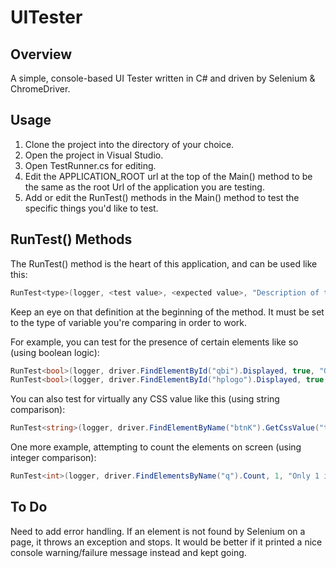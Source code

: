 # UITester

## Overview
A simple, console-based UI Tester written in C# and driven by Selenium &amp; ChromeDriver.

## Usage
1. Clone the project into the directory of your choice.
2. Open the project in Visual Studio.
3. Open TestRunner.cs for editing.
4. Edit the APPLICATION_ROOT url at the top of the Main() method to be the same as the root Url of the application you are testing.
5. Add or edit the RunTest() methods in the Main() method to test the specific things you'd like to test.

## RunTest() Methods
The RunTest() method is the heart of this application, and can be used like this:
```C#
RunTest<type>(logger, <test value>, <expected value>, "Description of this test case");
```
Keep an eye on that <type> definition at the beginning of the method. It must be set to the type of variable you're comparing in order to work.

For example, you can test for the presence of certain elements like so (using boolean logic):
```C#
RunTest<bool>(logger, driver.FindElementById("qbi").Displayed, true, "Google Images camera icon should be present");
RunTest<bool>(logger, driver.FindElementById("hplogo").Displayed, true, "Google logo should be present");
```

You can also test for virtually any CSS value like this (using string comparison):
```C#
RunTest<string>(logger, driver.FindElementByName("btnK").GetCssValue("text-align"), "center", "Google Search button should have center-aligned text");
```

One more example, attempting to count the elements on screen (using integer comparison):
```C#
RunTest<int>(logger, driver.FindElementsByName("q").Count, 1, "Only 1 input box should be displayed on Image Search screen");
```

## To Do
Need to add error handling. If an element is not found by Selenium on a page, it throws an exception and stops. It would be  better if it printed a nice console warning/failure message instead and kept going.

